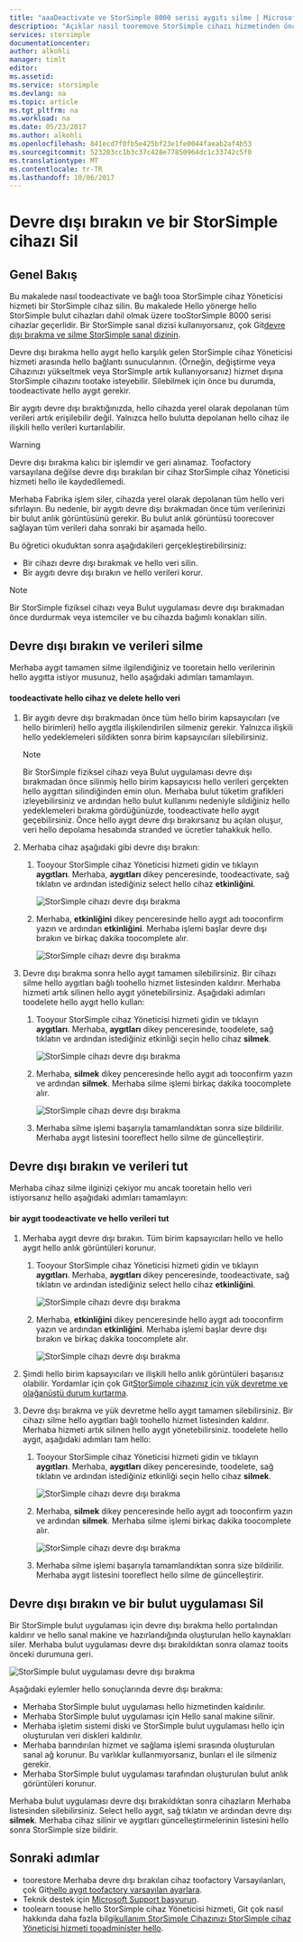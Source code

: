 ```yaml
---
title: "aaaDeactivate ve StorSimple 8000 serisi aygıtı silme | Microsoft Docs"
description: "Açıklar nasıl tooremove StorSimple cihazı hizmetinden önce devre dışı bırakma ve silme."
services: storsimple
documentationcenter: 
author: alkohli
manager: timlt
editor: 
ms.assetid: 
ms.service: storsimple
ms.devlang: na
ms.topic: article
ms.tgt_pltfrm: na
ms.workload: na
ms.date: 05/23/2017
ms.author: alkohli
ms.openlocfilehash: 841ecd7f0fb5e425bf23e1fe0044faeab2af4b53
ms.sourcegitcommit: 523283cc1b3c37c428e77850964dc1c33742c5f0
ms.translationtype: MT
ms.contentlocale: tr-TR
ms.lasthandoff: 10/06/2017
---
```

# <a name="deactivate-and-delete-a-storsimple-device"></a>Devre dışı bırakın ve bir StorSimple cihazı Sil

## <a name="overview"></a>Genel Bakış

Bu makalede nasıl toodeactivate ve bağlı tooa StorSimple cihaz Yöneticisi hizmeti bir StorSimple cihaz silin. Bu makalede Hello yönerge hello StorSimple bulut cihazları dahil olmak üzere tooStorSimple 8000 serisi cihazlar geçerlidir. Bir StorSimple sanal dizisi kullanıyorsanız, çok Git[devre dışı bırakma ve silme StorSimple sanal dizinin](storsimple-virtual-array-deactivate-and-delete-device.md).

Devre dışı bırakma hello aygıt hello karşılık gelen StorSimple cihaz Yöneticisi hizmeti arasında hello bağlantı sunucularının. (Örneğin, değiştirme veya Cihazınızı yükseltmek veya StorSimple artık kullanıyorsanız) hizmet dışına StorSimple cihazını tootake isteyebilir. Silebilmek için önce bu durumda, toodeactivate hello aygıt gerekir.

Bir aygıtı devre dışı bıraktığınızda, hello cihazda yerel olarak depolanan tüm verileri artık erişilebilir değil. Yalnızca hello bulutta depolanan hello cihaz ile ilişkili hello verileri kurtarılabilir.

> [!WARNING]
> Devre dışı bırakma kalıcı bir işlemdir ve geri alınamaz. Toofactory varsayılana değilse devre dışı bırakılan bir cihaz StorSimple cihaz Yöneticisi hizmeti hello ile kaydedilemedi.
>
> Merhaba Fabrika işlem siler, cihazda yerel olarak depolanan tüm hello veri sıfırlayın. Bu nedenle, bir aygıtı devre dışı bırakmadan önce tüm verilerinizi bir bulut anlık görüntüsünü gerekir. Bu bulut anlık görüntüsü toorecover sağlayan tüm verileri daha sonraki bir aşamada hello.

Bu öğretici okuduktan sonra aşağıdakileri gerçekleştirebilirsiniz:

* Bir cihazı devre dışı bırakmak ve hello veri silin.
* Bir aygıtı devre dışı bırakın ve hello verileri korur.

> [!NOTE]
> Bir StorSimple fiziksel cihazı veya Bulut uygulaması devre dışı bırakmadan önce durdurmak veya istemciler ve bu cihazda bağımlı konakları silin.


## <a name="deactivate-and-delete-data"></a>Devre dışı bırakın ve verileri silme

Merhaba aygıt tamamen silme ilgilendiğiniz ve tooretain hello verilerinin hello aygıtta istiyor musunuz, hello aşağıdaki adımları tamamlayın.

#### <a name="toodeactivate-hello-device-and-delete-hello-data"></a>toodeactivate hello cihaz ve delete hello veri

1. Bir aygıtı devre dışı bırakmadan önce tüm hello birim kapsayıcıları (ve hello birimleri) hello aygıtla ilişkilendirilen silmeniz gerekir. Yalnızca ilişkili hello yedeklemeleri sildikten sonra birim kapsayıcıları silebilirsiniz.

    > [!NOTE]
    > Bir StorSimple fiziksel cihazı veya Bulut uygulaması devre dışı bırakmadan önce silinmiş hello birim kapsayıcısı hello verileri gerçekten hello aygıttan silindiğinden emin olun. Merhaba bulut tüketim grafikleri izleyebilirsiniz ve ardından hello bulut kullanımı nedeniyle sildiğiniz hello yedeklemeleri bırakma gördüğünüzde, toodeactivate hello aygıt geçebilirsiniz. Önce hello aygıt devre dışı bırakırsanız bu açılan oluşur, veri hello depolama hesabında stranded ve ücretler tahakkuk hello.

2. Merhaba cihaz aşağıdaki gibi devre dışı bırakın:
   
   1. Tooyour StorSimple cihaz Yöneticisi hizmeti gidin ve tıklayın **aygıtları**. Merhaba, **aygıtları** dikey penceresinde, toodeactivate, sağ tıklatın ve ardından istediğiniz select hello cihaz **etkinliğini**.

        ![StorSimple cihazı devre dışı bırakma](./media/storsimple-8000-deactivate-and-delete-device/deactivate1.png)
   2. Merhaba, **etkinliğini** dikey penceresinde hello aygıt adı tooconfirm yazın ve ardından **etkinliğini**. Merhaba işlemi başlar devre dışı bırakın ve birkaç dakika toocomplete alır.

        ![StorSimple cihazı devre dışı bırakma](./media/storsimple-8000-deactivate-and-delete-device/deactivate2.png)

3. Devre dışı bırakma sonra hello aygıt tamamen silebilirsiniz. Bir cihazı silme hello aygıtları bağlı toohello hizmet listesinden kaldırır. Merhaba hizmeti artık silinen hello aygıt yönetebilirsiniz. Aşağıdaki adımları toodelete hello aygıt hello kullan:
   
   1. Tooyour StorSimple cihaz Yöneticisi hizmeti gidin ve tıklayın **aygıtları**. Merhaba, **aygıtları** dikey penceresinde, toodelete, sağ tıklatın ve ardından istediğiniz etkinliği seçin hello cihaz **silmek**.

        ![StorSimple cihazı devre dışı bırakma](./media/storsimple-8000-deactivate-and-delete-device/deactivate5.png)
   2. Merhaba, **silmek** dikey penceresinde hello aygıt adı tooconfirm yazın ve ardından **silmek**. Merhaba silme işlemi birkaç dakika toocomplete alır.

        ![StorSimple cihazı devre dışı bırakma](./media/storsimple-8000-deactivate-and-delete-device/deactivate6.png)
   3. Merhaba silme işlemi başarıyla tamamlandıktan sonra size bildirilir. Merhaba aygıt listesini tooreflect hello silme de güncelleştirir.

## <a name="deactivate-and-retain-data"></a>Devre dışı bırakın ve verileri tut

Merhaba cihaz silme ilginizi çekiyor mu ancak tooretain hello veri istiyorsanız hello aşağıdaki adımları tamamlayın:

#### <a name="toodeactivate-a-device-and-retain-hello-data"></a>bir aygıt toodeactivate ve hello verileri tut
1. Merhaba aygıt devre dışı bırakın. Tüm birim kapsayıcıları hello ve hello aygıt hello anlık görüntüleri korunur.
   
   1. Tooyour StorSimple cihaz Yöneticisi hizmeti gidin ve tıklayın **aygıtları**. Merhaba, **aygıtları** dikey penceresinde, toodeactivate, sağ tıklatın ve ardından istediğiniz select hello cihaz **etkinliğini**.

         ![StorSimple cihazı devre dışı bırakma](./media/storsimple-8000-deactivate-and-delete-device/deactivate1.png)
   2. Merhaba, **etkinliğini** dikey penceresinde hello aygıt adı tooconfirm yazın ve ardından **etkinliğini**. Merhaba işlemi başlar devre dışı bırakın ve birkaç dakika toocomplete alır.

         ![StorSimple cihazı devre dışı bırakma](./media/storsimple-8000-deactivate-and-delete-device/deactivate2.png)
2. Şimdi hello birim kapsayıcıları ve ilişkili hello anlık görüntüleri başarısız olabilir. Yordamlar için çok Git[StorSimple cihazınız için yük devretme ve olağanüstü durum kurtarma](storsimple-8000-device-failover-disaster-recovery.md).
3. Devre dışı bırakma ve yük devretme hello aygıt tamamen silebilirsiniz. Bir cihazı silme hello aygıtları bağlı toohello hizmet listesinden kaldırır. Merhaba hizmeti artık silinen hello aygıt yönetebilirsiniz. toodelete hello aygıt, aşağıdaki adımları tam hello:
   
   1. Tooyour StorSimple cihaz Yöneticisi hizmeti gidin ve tıklayın **aygıtları**. Merhaba, **aygıtları** dikey penceresinde, toodelete, sağ tıklatın ve ardından istediğiniz etkinliği seçin hello cihaz **silmek**.

       ![StorSimple cihazı devre dışı bırakma](./media/storsimple-8000-deactivate-and-delete-device/deactivate5.png)
   2. Merhaba, **silmek** dikey penceresinde hello aygıt adı tooconfirm yazın ve ardından **silmek**. Merhaba silme işlemi birkaç dakika toocomplete alır.

       ![StorSimple cihazı devre dışı bırakma](./media/storsimple-8000-deactivate-and-delete-device/deactivate6.png)
   3. Merhaba silme işlemi başarıyla tamamlandıktan sonra size bildirilir. Merhaba aygıt listesini tooreflect hello silme de güncelleştirir.

     
## <a name="deactivate-and-delete-a-cloud-appliance"></a>Devre dışı bırakın ve bir bulut uygulaması Sil

Bir StorSimple bulut uygulaması için devre dışı bırakma hello portalından kaldırır ve hello sanal makine ve hazırlandığında oluşturulan hello kaynakları siler. Merhaba bulut uygulaması devre dışı bırakıldıktan sonra olamaz tooits önceki durumuna geri.

![StorSimple bulut uygulaması devre dışı bırakma](./media/storsimple-8000-deactivate-and-delete-device/deactivate7.png)

Aşağıdaki eylemler hello sonuçlarında devre dışı bırakma:

* Merhaba StorSimple bulut uygulaması hello hizmetinden kaldırılır.
* Merhaba StorSimple bulut uygulaması için Hello sanal makine silinir.
* Merhaba işletim sistemi diski ve StorSimple bulut uygulaması hello için oluşturulan veri diskleri kaldırılır.
* Merhaba barındırılan hizmet ve sağlama işlemi sırasında oluşturulan sanal ağ korunur. Bu varlıklar kullanmıyorsanız, bunları el ile silmeniz gerekir.
* Merhaba StorSimple bulut uygulaması tarafından oluşturulan bulut anlık görüntüleri korunur.

Merhaba bulut uygulaması devre dışı bırakıldıktan sonra cihazların Merhaba listesinden silebilirsiniz. Select hello aygıt, sağ tıklatın ve ardından devre dışı **silmek**. Merhaba cihaz silinir ve aygıtları güncelleştirmelerinin listesini hello sonra StorSimple size bildirir.

## <a name="next-steps"></a>Sonraki adımlar

* toorestore Merhaba devre dışı bırakılan cihaz toofactory Varsayılanları, çok Git[hello aygıt toofactory varsayılan ayarlara](storsimple-8000-manage-device-controller.md#reset-the-device-to-factory-default-settings).
* Teknik destek için [Microsoft Support başvurun](storsimple-8000-contact-microsoft-support.md).
* toolearn toouse hello StorSimple cihaz Yöneticisi hizmeti, Git çok nasıl hakkında daha fazla bilgi[kullanım StorSimple Cihazınızı StorSimple cihaz Yöneticisi hizmeti tooadminister hello](storsimple-8000-manager-service-administration.md).

